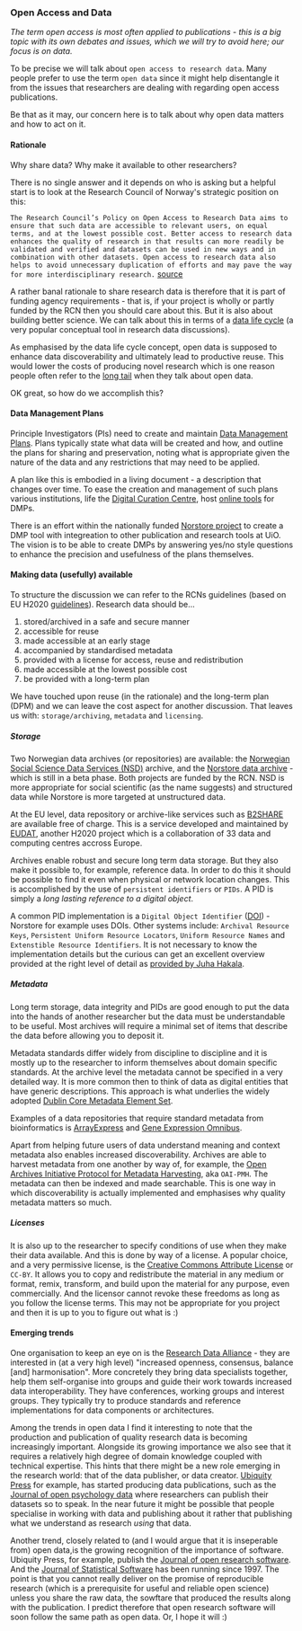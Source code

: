 
### Open Access and Data

_The term open access is most often applied to publications - this is a big topic with its own debates and issues, which we will try to avoid here; our focus is on data._ 

To be precise we will talk about `open access to research data`. Many people prefer to use the term `open data` since it might help disentangle it from the issues that researchers are dealing with regarding open access publications.

Be that as it may, our concern here is to talk about why open data matters and how to act on it.

#### Rationale

Why share data? Why make it available to other researchers? 

There is no single answer and it depends on who is asking but a helpful start is to look at the Research Council of Norway's strategic position on this:

`The Research Council’s Policy on Open Access to Research Data aims to ensure that such data are accessible to relevant users, on equal terms, and at the lowest possible cost. Better access to research data enhances the quality of research in that results can more readily be validated and verified and datasets can be used in new ways and in combination with other datasets. Open access to research data also helps to avoid unnecessary duplication of efforts and may pave the way for more interdisciplinary research.` [source](http://www.forskningsradet.no/en/Article/Open_access_to_research_data/1240958527698?lang=en)

A rather banal rationale to share research data is therefore that it is part of funding agency requirements - that is, if your project is wholly or partly funded by the RCN then you should care about this. But it is also about building better science. We can talk about this in terms of a [data life cycle](http://www.data-archive.ac.uk/create-manage/life-cycle) (a very popular conceptual tool in research data discussions). 

As emphasised by the data life cycle concept, open data is supposed to enhance data discoverability and ultimately lead to productive reuse. This would lower the costs of producing novel research which is one reason people often refer to the [long tail](https://en.wikipedia.org/wiki/Long_tail) when they talk about open data.

OK great, so how do we accomplish this?

#### Data Management Plans

Principle Investigators (PIs) need to create and maintain [Data Management Plans](http://www.dcc.ac.uk/resources/data-management-plans). Plans typically state what data will be created and how, and outline the plans for sharing and preservation, noting what is appropriate given the nature of the data and any restrictions that may need to be applied.

A plan like this is embodied in a living document - a description that changes over time. To ease the creation and management of such plans various institutions, life the [Digital Curation Centre](http://www.dcc.ac.uk/), host [online tools](https://dmponline.dcc.ac.uk/) for DMPs.

There is an effort within the nationally funded [Norstore project](https://www.sigma2.no/content/norstore-services) to create a DMP tool with integreation to other publication and research tools at UiO. The vision is to be able to create DMPs by answering yes/no style questions to enhance the precision and usefulness of the plans themselves.

#### Making data (usefully) available

To structure the discussion we can refer to the RCNs guidelines (based on EU H2020 [guidelines](http://ec.europa.eu/research/participants/data/ref/h2020/grants_manual/hi/oa_pilot/h2020-hi-oa-pilot-guide_en.pdf)). Research data should be...

1. stored/archived in a safe and secure manner
2. accessible for reuse
3. made accessible at an early stage
4. accompanied by standardised metadata
5. provided with a license for access, reuse and redistribution
6. made accessible at the lowest possible cost
7. be provided with a long-term plan

We have touched upon reuse (in the rationale) and the long-term plan (DPM) and we can leave the cost aspect for another discussion. That leaves us with: `storage/archiving`, `metadata` and `licensing`.

##### Storage

Two Norwegian data archives (or repositories) are available: the [Norwegian Social Science Data Services (NSD)](http://www.nsd.uib.no/nsddata/arkivering/en/001_deposit_data.html) archive, and the [Norstore data archive](https://www.norstore.no/services/archive) - which is still in a beta phase. Both projects are funded by the RCN. NSD is more appropriate for social scientific (as the name suggests) and structured data while Norstore is more targeted at unstructured data. 

At the EU level, data repository or archive-like services such as [B2SHARE](https://b2share.eudat.eu/?ln=en) are available free of charge. This is a service developed and maintained by [EUDAT](http://eudat.eu/), another H2020 project which is a collaboration of 33 data and computing centres accross Europe.

Archives enable robust and secure long term data storage. But they also make it possible to, for example, reference data. In order to do this it should be possible to find it even when physical or network location changes. This is accomplished by the use of `persistent identifiers` or `PIDs`. A PID is simply a _long lasting reference to a digital object_.

A common PID implementation is a `Digital Object Identifier` ([DOI](https://www.doi.org/)) - Norstore for example uses DOIs. Other systems include: `Archival Resource Keys`, `Persistent Uniform Resource Locators`, `Uniform Resource Names` and `Extenstible Resource Identifiers`. It is not necessary to know the implementation details but the curious can get an excellent overview provided at the right level of detail as [provided by Juha Hakala](http://www.metadaten-twr.org/2010/10/13/persistent-identifiers-an-overview/).

##### Metadata

Long term storage, data integrity and PIDs are good enough to put the data into the hands of another researcher but the data must be understandable to be useful. Most archives will require a minimal set of items that describe the data before allowing you to deposit it. 

Metadata standards differ widely from discipline to discipline and it is mostly up to the researcher to inform themselves about domain specific standards. At the archive level the metadata cannot be specified in a very detailed way. It is more common then to think of data as digital entities that have generic descriptions. This approach is what underlies the widely adopted [Dublin Core Metadata Element Set](http://dublincore.org/documents/dces/).

Examples of a data repositories that require standard metadata from bioinformatics is [ArrayExpress](https://www.ebi.ac.uk/arrayexpress/) and [Gene Expression Omnibus](http://www.ncbi.nlm.nih.gov/geo/).

Apart from helping future users of data understand meaning and context metadata also enables increased discoverability. Archives are able to harvest metadata from one another by way of, for example, the [Open Archives Initiative Protocol for Metadata Harvesting](https://www.openarchives.org/pmh/), aka `OAI-PMH`. The metadata can then be indexed and made searchable. This is one way in which discoverability is actually implemented and emphasises why quality metadata matters so much.

##### Licenses

It is also up to the researcher to specify conditions of use when they make their data available. And this is done by way of a license. A popular choice, and a very permissive license, is the [Creative Commons Attribute License](https://creativecommons.org/licenses/by/2.0/) or `CC-BY`. It allows you to copy and redistribute the material in any medium or format, remix, transform, and build upon the material for any purpose, even commercially. And the licensor cannot revoke these freedoms as long as you follow the license terms. This may not be appropriate for you project and then it is up to you to figure out what is :)

#### Emerging trends

One organisation to keep an eye on is the [Research Data Alliance](https://rd-alliance.org/) - they are interested in (at a very high level) "increased openness, consensus, balance [and] harmonisation". More concretely they bring data specialists together, help them self-organise into groups and guide their work towards increased data interoperability. They have conferences, working groups and interest groups. They typically try to produce standards and reference implementations for data components or architectures.

Among the trends in open data I find it interesting to note that the production and publication of quality research data is becoming increasingly important. Alongside its growing importance we also see that it requires a relatively high degree of domain knowledge coupled with technical expertise. This hints that there might be a new role emerging in the research world: that of the data publisher, or data creator. [Ubiquity Press](http://www.ubiquitypress.com/) for example, has started producing data publications, such as the [Journal of open psychology data](http://openpsychologydata.metajnl.com/articles/10.5334/jopd.aj/) where researchers can publish their datasets so to speak. In the near future it might be possible that people specialise in working with data and publishing about it rather that publishing what we understand as research _using_ that data.

Another trend, closely related to (and I would argue that it is inseperable from) open data,is the growing recognition of the importance of software. Ubiquity Press, for example, publish the [Journal of open research software](http://openresearchsoftware.metajnl.com/). And the [Journal of Statistical Software](http://www.jstatsoft.org/index) has been running since 1997. The point is that you cannot really deliver on the promise of reproducible research (which is a prerequisite for useful and reliable open science) unless you share the raw data, the sowftare that produced the results along with the publication. I predict therefore that open research software will soon follow the same path as open data. Or, I hope it will :)
